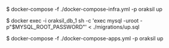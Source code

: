 $ docker-compose -f ./docker-compose-infra.yml -p oraksil up

$ docker exec -i oraksil_db_1 sh -c 'exec mysql -uroot -p"$MYSQL_ROOT_PASSWORD"' < ./migrations/up.sql

$ docker-compose -f ./docker-compose-apps.yml -p oraksil up
